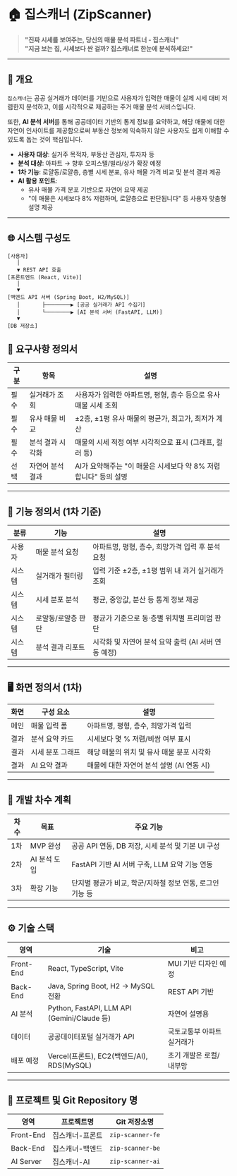 # 🏠 집스캐너 (ZipScanner)

> **"진짜 시세를 보여주는, 당신의 매물 분석 파트너 - 집스캐너"**  
> **"지금 보는 집, 시세보다 싼 걸까? 집스캐너로 한눈에 분석하세요!"**

---

## 📌 개요

`집스캐너`는 공공 실거래가 데이터를 기반으로 사용자가 입력한 매물이 실제 시세 대비 저렴한지 분석하고, 이를 시각적으로 제공하는 주거 매물 분석 서비스입니다.

또한, **AI 분석 서버**를 통해 공공데이터 기반의 통계 정보를 요약하고, 해당 매물에 대한 자연어 인사이트를 제공함으로써 부동산 정보에 익숙하지 않은 사용자도 쉽게 이해할 수 있도록 돕는 것이 핵심입니다.

- **사용자 대상**: 실거주 목적자, 부동산 관심자, 투자자 등
- **분석 대상**: 아파트 → 향후 오피스텔/빌라/상가 확장 예정
- **1차 기능**: 로얄동/로얄층, 층별 시세 분포, 유사 매물 가격 비교 및 분석 결과 제공
- **AI 활용 포인트**:
  - 유사 매물 가격 분포 기반으로 자연어 요약 제공
  - "이 매물은 시세보다 8% 저렴하며, 로얄층으로 판단됩니다" 등 사용자 맞춤형 설명 제공

---

## 🌐 시스템 구성도
``` text
[사용자]
   │
   ▼ REST API 호출
[프론트엔드 (React, Vite)]
   │
   ▼
[백엔드 API 서버 (Spring Boot, H2/MySQL)]
   │       ├────────▶ [공공 실거래가 API 수집기]
   │       └────────▶ [AI 분석 서버 (FastAPI, LLM)]
   ▼
[DB 저장소]
```

## 📄 요구사항 정의서

| 구분 | 항목 | 설명 |
|------|------|------|
| 필수 | 실거래가 조회 | 사용자가 입력한 아파트명, 평형, 층수 등으로 유사 매물 시세 조회 |
| 필수 | 유사 매물 비교 | ±2층, ±1평 유사 매물의 평균가, 최고가, 최저가 계산 |
| 필수 | 분석 결과 시각화 | 매물의 시세 적정 여부 시각적으로 표시 (그래프, 컬러 등) |
| 선택 | 자연어 분석 결과 | AI가 요약해주는 "이 매물은 시세보다 약 8% 저렴합니다" 등의 설명 |

---

## 🔧 기능 정의서 (1차 기준)

| 분류 | 기능 | 설명 |
|------|------|------|
| 사용자 | 매물 분석 요청 | 아파트명, 평형, 층수, 희망가격 입력 후 분석 요청 |
| 시스템 | 실거래가 필터링 | 입력 기준 ±2층, ±1평 범위 내 과거 실거래가 조회 |
| 시스템 | 시세 분포 분석 | 평균, 중앙값, 분산 등 통계 정보 제공 |
| 시스템 | 로얄동/로얄층 판단 | 평균가 기준으로 동·층별 위치별 프리미엄 판단 |
| 시스템 | 분석 결과 리포트 | 시각화 및 자연어 분석 요약 출력 (AI 서버 연동 예정) |

---

## 🖥️ 화면 정의서 (1차)

| 화면 | 구성 요소 | 설명 |
|------|-----------|------|
| 메인 | 매물 입력 폼 | 아파트명, 평형, 층수, 희망가격 입력 |
| 결과 | 분석 요약 카드 | 시세보다 몇 % 저렴/비쌈 여부 표시 |
| 결과 | 시세 분포 그래프 | 해당 매물의 위치 및 유사 매물 분포 시각화 |
| 결과 | AI 요약 결과 | 매물에 대한 자연어 분석 설명 (AI 연동 시) |

---

## 🚀 개발 차수 계획

| 차수 | 목표 | 주요 기능 |
|------|------|-----------|
| 1차 | MVP 완성 | 공공 API 연동, DB 저장, 시세 분석 및 기본 UI 구성 |
| 2차 | AI 분석 도입 | FastAPI 기반 AI 서버 구축, LLM 요약 기능 연동 |
| 3차 | 확장 기능 | 단지별 평균가 비교, 학군/지하철 정보 연동, 로그인 기능 등 |

---

## ⚙️ 기술 스택

| 영역 | 기술 | 비고 |
|------|------|------|
| Front-End | React, TypeScript, Vite | MUI 기반 디자인 예정 |
| Back-End | Java, Spring Boot, H2 → MySQL 전환 | REST API 기반 |
| AI 분석 | Python, FastAPI, LLM API (Gemini/Claude 등) | 자연어 설명용 |
| 데이터 | 공공데이터포털 실거래가 API | 국토교통부 아파트 실거래가 |
| 배포 예정 | Vercel(프론트), EC2(백엔드/AI), RDS(MySQL) | 초기 개발은 로컬/내부망 |

---

## 📁 프로젝트 및 Git Repository 명

| 영역 | 프로젝트명 | Git 저장소명 |
|------|-------------|--------------------|
| Front-End | 집스캐너-프론트 | `zip-scanner-fe` |
| Back-End | 집스캐너-백엔드 | `zip-scanner-be` |
| AI Server | 집스캐너-AI | `zip-scanner-ai` |
